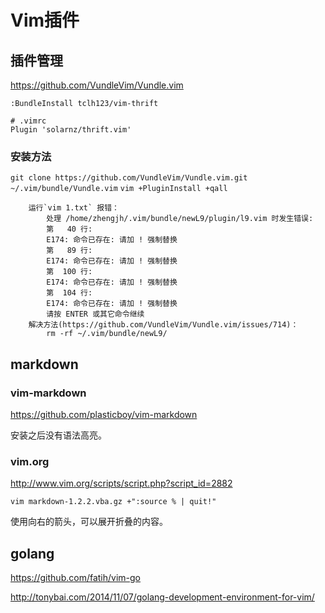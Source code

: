 # Vim插件

## 插件管理

https://github.com/VundleVim/Vundle.vim

```
:BundleInstall tclh123/vim-thrift

# .vimrc
Plugin 'solarnz/thrift.vim'
```

### 安装方法

`git clone https://github.com/VundleVim/Vundle.vim.git ~/.vim/bundle/Vundle.vim`
`vim +PluginInstall +qall`

```
	运行`vim 1.txt` 报错：
		处理 /home/zhengjh/.vim/bundle/newL9/plugin/l9.vim 时发生错误:
		第   40 行:
		E174: 命令已存在: 请加 ! 强制替换
		第   89 行:
		E174: 命令已存在: 请加 ! 强制替换
		第  100 行:
		E174: 命令已存在: 请加 ! 强制替换
		第  104 行:
		E174: 命令已存在: 请加 ! 强制替换
		请按 ENTER 或其它命令继续
	解决方法(https://github.com/VundleVim/Vundle.vim/issues/714)：
		rm -rf ~/.vim/bundle/newL9/
```

## markdown

### vim-markdown

https://github.com/plasticboy/vim-markdown

安装之后没有语法高亮。

### vim.org 

http://www.vim.org/scripts/script.php?script_id=2882

`vim markdown-1.2.2.vba.gz +":source % | quit!"`

使用向右的箭头，可以展开折叠的内容。

## golang

https://github.com/fatih/vim-go

http://tonybai.com/2014/11/07/golang-development-environment-for-vim/
